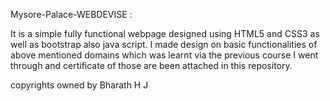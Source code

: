 Mysore-Palace-WEBDEVISE :

  It is a simple fully functional webpage designed using HTML5 and CSS3 as well as bootstrap also java script.
  I made design on basic functionalities of above mentioned domains which was learnt via the previous course I went through and certificate of those are been    attached in this repository.
  
  
  copyrights owned by Bharath H J
